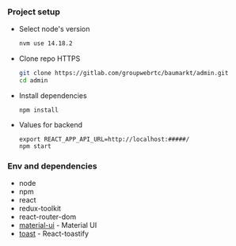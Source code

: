 
### Project setup

- Select node's version
  ```bash
  nvm use 14.18.2
  ```

- Clone repo HTTPS
  ```bash
  git clone https://gitlab.com/groupwebrtc/baumarkt/admin.git
  cd admin
  ```

- Install dependencies
  ```
  npm install
  ```

- Values for backend
  ```
  export REACT_APP_API_URL=http://localhost:#####/
  npm start
  ```

### Env and dependencies

- node
- npm
- react
- redux-toolkit
- react-router-dom
- [material-ui](https://github.com/mui/material-ui) - Material UI
- [toast](https://fkhadra.github.io/react-toastify/introduction/)  - React-toastify
